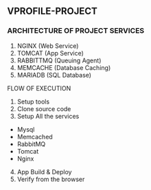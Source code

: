 ## VPROFILE-PROJECT 


### ARCHITECTURE OF PROJECT SERVICES 
1. NGINX (Web Service)
2. TOMCAT (App Service)
3. RABBITTMQ (Queuing Agent)
4. MEMCACHE (Database Caching)
5. MARIADB (SQL Database)



FLOW OF EXECUTION
1. Setup tools
2. Clone source code
3. Setup All the services
- Mysql
- Memcached
- RabbitMQ
- Tomcat
- Nginx
4. App Build & Deploy
5. Verify from the browser